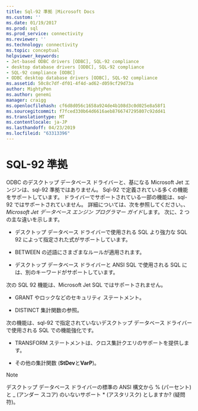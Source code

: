 ```yaml
---
title: Sql-92 準拠 |Microsoft Docs
ms.custom: ''
ms.date: 01/19/2017
ms.prod: sql
ms.prod_service: connectivity
ms.reviewer: ''
ms.technology: connectivity
ms.topic: conceptual
helpviewer_keywords:
- Jet-based ODBC drivers [ODBC], SQL-92 compliance
- desktop database drivers [ODBC], SQL-92 compliance
- SQL-92 compliance [ODBC]
- ODBC desktop database drivers [ODBC], SQL-92 compliance
ms.assetid: 50c8c7df-df01-4f4d-ad62-d059cf29d73a
author: MightyPen
ms.author: genemi
manager: craigg
ms.openlocfilehash: cf6d8d056c1658a924de4b108d3c0d025e8a58f1
ms.sourcegitcommit: f7fced330b64d6616aeb8766747295807c92dd41
ms.translationtype: MT
ms.contentlocale: ja-JP
ms.lasthandoff: 04/23/2019
ms.locfileid: "63313396"
---
```

# <a name="sql-92-compliance"></a>SQL-92 準拠
ODBC のデスクトップ データベース ドライバーと、基になる Microsoft Jet エンジンは、sql-92 準拠ではありません。 Sql-92 で定義されている多くの機能をサポートしています。 ドライバーでサポートされている一部の機能は、sql-92 ではサポートされていません。 詳細については、次を参照してください。、 *Microsoft Jet データベース エンジン プログラマー ガイド*します。 次に、2 つの主な違いを示します。  
  
-   デスクトップ データベース ドライバーで使用される SQL より強力な SQL 92 によって指定された式がサポートしています。  
  
-   BETWEEN の述語にさまざまなルールが適用されます。  
  
-   デスクトップ データベース ドライバーと ANSI SQL で使用される SQL には、別のキーワードがサポートしています。  
  
 次の SQL 92 機能は、Microsoft Jet SQL ではサポートされません。  
  
-   GRANT やロックなどのセキュリティ ステートメント。  
  
-   DISTINCT 集計関数の参照。  
  
 次の機能は、sql-92 で指定されていないデスクトップ データベース ドライバーで使用される SQL での機能強化です。  
  
-   TRANSFORM ステートメントは、クロス集計クエリのサポートを提供します。  
  
-   その他の集計関数 (**StDev**と**VarP**)。  
  
> [!NOTE]  
>  デスクトップ データベース ドライバーの標準の ANSI 構文から % (パーセント) と _ (アンダー スコア) のいないサポート * (アスタリスク) としますか? (疑問符)。
